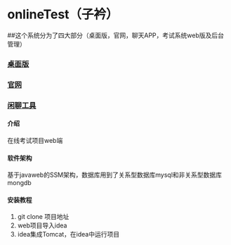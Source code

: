 # onlineTest（子衿）

##这个系统分为了四大部分（桌面版，官网，聊天APP，考试系统web版及后台管理）

<a href="https://github.com/q513021617/onlineTestWin"><h3>桌面版</h3></a>

<a href="https://github.com/q513021617/onlineTestHome"><h3>官网</h3></a>

<a href="https://github.com/q513021617/onlineTestChat"><h3>闲聊工具</h3></a>
#### 介绍

在线考试项目web端

#### 软件架构

基于javaweb的SSM架构，数据库用到了关系型数据库mysql和非关系型数据库mongdb


#### 安装教程

1. git clone 项目地址
2. web项目导入idea
3. idea集成Tomcat，在idea中运行项目
